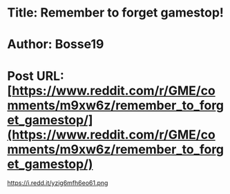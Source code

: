 # Title: Remember to forget gamestop!
# Author: Bosse19
# Post URL: [https://www.reddit.com/r/GME/comments/m9xw6z/remember_to_forget_gamestop/](https://www.reddit.com/r/GME/comments/m9xw6z/remember_to_forget_gamestop/)


https://i.redd.it/yzig6mfh6eo61.png